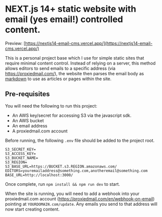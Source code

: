 # NEXT.js 14+ static website with email (yes email!) controlled content.

Preview: [https://nextjs14-email-cms.vercel.app/](https://nextjs14-email-cms.vercel.app/)

This is a personal project base which I use for simple static sites that require minimal content control.  Instead of relying on a server, this method allows editors to send emails to a specific address (via https://proxiedmail.com/), the website then parses the email body as [markdown](https://www.markdownguide.org/) to use as articles or pages within the site. 

## Pre-requisites

You will need the following to run this project:
- An AWS key/secret for accessing S3 via the javascript sdk.
- An AWS bucket
- An email address
- A proxiedmail.com account

Before running, the following `.env` file should be added to the project root.

```
S3_SECRET_KEY=
S3_ACCESS_KEY=
S3_BUCKET_NAME=
S3_REGION=
S3_BASE_URL=https://BUCKET.s3.REGION.amazonaws.com/
EDITORS=youremailaddress@something.com,anotheremail@something.com
BASE_URL=http://localhost:3000/
```

Once complete, run `npm install && npm run dev` to start.

When the site is running, you will need to add a webhook into your proxiedmail.com account (https://proxiedmail.com/en/webhook-on-email) pointing at `YOURDOMAIN.com/update`.  Any emails you send to that address will now start creating content.
